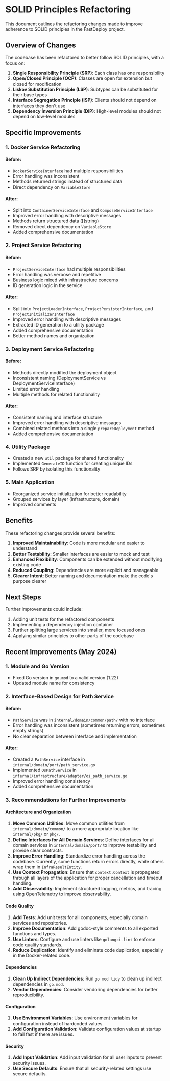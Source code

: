 # SOLID Principles Refactoring

This document outlines the refactoring changes made to improve adherence to SOLID principles in the FastDeploy project.

## Overview of Changes

The codebase has been refactored to better follow SOLID principles, with a focus on:

1. **Single Responsibility Principle (SRP)**: Each class has one responsibility
2. **Open/Closed Principle (OCP)**: Classes are open for extension but closed for modification
3. **Liskov Substitution Principle (LSP)**: Subtypes can be substituted for their base types
4. **Interface Segregation Principle (ISP)**: Clients should not depend on interfaces they don't use
5. **Dependency Inversion Principle (DIP)**: High-level modules should not depend on low-level modules

## Specific Improvements

### 1. Docker Service Refactoring

#### Before:
- `DockerServiceInterface` had multiple responsibilities
- Error handling was inconsistent
- Methods returned strings instead of structured data
- Direct dependency on `VariableStore`

#### After:
- Split into `ContainerServiceInterface` and `ComposeServiceInterface`
- Improved error handling with descriptive messages
- Methods return structured data ([]string)
- Removed direct dependency on `VariableStore`
- Added comprehensive documentation

### 2. Project Service Refactoring

#### Before:
- `ProjectServiceInterface` had multiple responsibilities
- Error handling was verbose and repetitive
- Business logic mixed with infrastructure concerns
- ID generation logic in the service

#### After:
- Split into `ProjectLoaderInterface`, `ProjectPersisterInterface`, and `ProjectInitializerInterface`
- Improved error handling with descriptive messages
- Extracted ID generation to a utility package
- Added comprehensive documentation
- Better method names and organization

### 3. Deployment Service Refactoring

#### Before:
- Methods directly modified the deployment object
- Inconsistent naming (DeploymentService vs DeploymentServiceInterface)
- Limited error handling
- Multiple methods for related functionality

#### After:
- Consistent naming and interface structure
- Improved error handling with descriptive messages
- Combined related methods into a single `prepareDeployment` method
- Added comprehensive documentation

### 4. Utility Package

- Created a new `util` package for shared functionality
- Implemented `GenerateID` function for creating unique IDs
- Follows SRP by isolating this functionality

### 5. Main Application

- Reorganized service initialization for better readability
- Grouped services by layer (infrastructure, domain)
- Improved comments

## Benefits

These refactoring changes provide several benefits:

1. **Improved Maintainability**: Code is more modular and easier to understand
2. **Better Testability**: Smaller interfaces are easier to mock and test
3. **Enhanced Flexibility**: Components can be extended without modifying existing code
4. **Reduced Coupling**: Dependencies are more explicit and manageable
5. **Clearer Intent**: Better naming and documentation make the code's purpose clearer

## Next Steps

Further improvements could include:

1. Adding unit tests for the refactored components
2. Implementing a dependency injection container
3. Further splitting large services into smaller, more focused ones
4. Applying similar principles to other parts of the codebase

## Recent Improvements (May 2024)

### 1. Module and Go Version

- Fixed Go version in `go.mod` to a valid version (1.22)
- Updated module name for consistency

### 2. Interface-Based Design for Path Service

#### Before:
- `PathService` was in `internal/domain/common/path/` with no interface
- Error handling was inconsistent (sometimes returning errors, sometimes empty strings)
- No clear separation between interface and implementation

#### After:
- Created a `PathService` interface in `internal/domain/port/path_service.go`
- Implemented `OsPathService` in `internal/infrastructure/adapter/os_path_service.go`
- Improved error handling consistency
- Added comprehensive documentation

### 3. Recommendations for Further Improvements

#### Architecture and Organization
1. **Move Common Utilities**: Move common utilities from `internal/domain/common/` to a more appropriate location like `internal/pkg/` or `pkg/`.
2. **Define Interfaces for All Domain Services**: Define interfaces for all domain services in `internal/domain/port/` to improve testability and provide clear contracts.
3. **Improve Error Handling**: Standardize error handling across the codebase. Currently, some functions return errors directly, while others wrap them in `InfraResultEntity`.
4. **Use Context Propagation**: Ensure that `context.Context` is propagated through all layers of the application for proper cancellation and timeout handling.
5. **Add Observability**: Implement structured logging, metrics, and tracing using OpenTelemetry to improve observability.

#### Code Quality
1. **Add Tests**: Add unit tests for all components, especially domain services and repositories.
2. **Improve Documentation**: Add godoc-style comments to all exported functions and types.
3. **Use Linters**: Configure and use linters like `golangci-lint` to enforce code quality standards.
4. **Reduce Duplication**: Identify and eliminate code duplication, especially in the Docker-related code.

#### Dependencies
1. **Clean Up Indirect Dependencies**: Run `go mod tidy` to clean up indirect dependencies in `go.mod`.
2. **Vendor Dependencies**: Consider vendoring dependencies for better reproducibility.

#### Configuration
1. **Use Environment Variables**: Use environment variables for configuration instead of hardcoded values.
2. **Add Configuration Validation**: Validate configuration values at startup to fail fast if there are issues.

#### Security
1. **Add Input Validation**: Add input validation for all user inputs to prevent security issues.
2. **Use Secure Defaults**: Ensure that all security-related settings use secure defaults.
